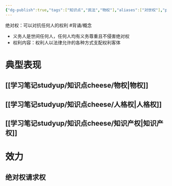 ```yaml
---
{"dg-publish":true,"tags":["知识点","民法","物权"],"aliases":["对世权"],"permalink":"/学习笔记studyup/知识点cheese/绝对权/","dgPassFrontmatter":true,"created":"2024-07-05T11:27:48.621+08:00","updated":"2024-10-28T11:49:47.909+08:00"}
---
```


绝对权：可以对抗任何人的权利 #背诵/概念 
- 义务人是世间任何人，任何人均有义务尊重且不侵害绝对权
- 权利内容：权利人以法律允许的各种方式支配权利客体
# 典型表现
## [[学习笔记studyup/知识点cheese/物权\|物权]]
## [[学习笔记studyup/知识点cheese/人格权\|人格权]]
## [[学习笔记studyup/知识点cheese/知识产权\|知识产权]]
# 效力
## 绝对权请求权
